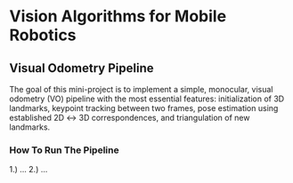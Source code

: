 # Vision Algorithms for Mobile Robotics #
## Visual Odometry Pipeline ##

The goal of this mini-project is to implement a simple, monocular, visual odometry (VO) pipeline 
with the most essential features: initialization of 3D landmarks, keypoint tracking between two 
frames, pose estimation using established 2D ↔ 3D correspondences, and triangulation of new 
landmarks.

### How To Run The Pipeline ###

1.) ...
2.) ...

